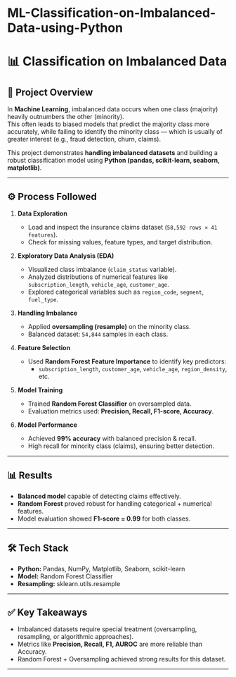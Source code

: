 # ML-Classification-on-Imbalanced-Data-using-Python

# 📊 Classification on Imbalanced Data

## 🔎 Project Overview
In **Machine Learning**, imbalanced data occurs when one class (majority) heavily outnumbers the other (minority).  
This often leads to biased models that predict the majority class more accurately, while failing to identify the minority class — which is usually of greater interest (e.g., fraud detection, churn, claims).

This project demonstrates **handling imbalanced datasets** and building a robust classification model using **Python (pandas, scikit-learn, seaborn, matplotlib)**.

---

## ⚙️ Process Followed
1. **Data Exploration**
   - Load and inspect the insurance claims dataset (`58,592 rows × 41 features`).
   - Check for missing values, feature types, and target distribution.

2. **Exploratory Data Analysis (EDA)**
   - Visualized class imbalance (`claim_status` variable).
   - Analyzed distributions of numerical features like `subscription_length`, `vehicle_age`, `customer_age`.
   - Explored categorical variables such as `region_code`, `segment`, `fuel_type`.

3. **Handling Imbalance**
   - Applied **oversampling (resample)** on the minority class.
   - Balanced dataset: `54,844` samples in each class.

4. **Feature Selection**
   - Used **Random Forest Feature Importance** to identify key predictors:
     - `subscription_length`, `customer_age`, `vehicle_age`, `region_density`, etc.

5. **Model Training**
   - Trained **Random Forest Classifier** on oversampled data.
   - Evaluation metrics used: **Precision, Recall, F1-score, Accuracy**.

6. **Model Performance**
   - Achieved **99% accuracy** with balanced precision & recall.
   - High recall for minority class (claims), ensuring better detection.

---

## 📊 Results
- **Balanced model** capable of detecting claims effectively.  
- **Random Forest** proved robust for handling categorical + numerical features.  
- Model evaluation showed **F1-score = 0.99** for both classes.  

---

## 🛠 Tech Stack
- **Python:** Pandas, NumPy, Matplotlib, Seaborn, scikit-learn  
- **Model:** Random Forest Classifier  
- **Resampling:** sklearn.utils.resample  

---

## ✅ Key Takeaways
- Imbalanced datasets require special treatment (oversampling, resampling, or algorithmic approaches).  
- Metrics like **Precision, Recall, F1, AUROC** are more reliable than Accuracy.  
- Random Forest + Oversampling achieved strong results for this dataset.  

---
